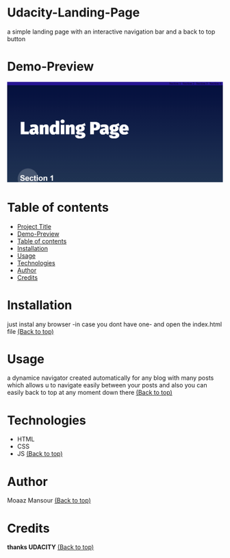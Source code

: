 <!-- Add banner here -->

# Udacity-Landing-Page

a simple landing page with an interactive navigation bar and a back to top button 


# Demo-Preview

<!-- Add a demo for your project -->
![The Demo Preview](images/demo_preview.png "Demo Preview")


# Table of contents

- [Project Title](#Udacity-Landing-Page)
- [Demo-Preview](#Demo-Preview)
- [Table of contents](#table-of-contents)
- [Installation](#installation)
- [Usage](#usage)
- [Technologies](#Technologies)
- [Author](#Author)
- [Credits](#Credits)

# Installation
just instal any browser -in case you dont have one- and open the index.html file
[(Back to top)](#table-of-contents)


# Usage
a dynamice navigator created automatically for any blog with many posts which allows u to navigate easily between your posts and also you can easily back to top at any moment down there 
[(Back to top)](#table-of-contents)

# Technologies
* HTML
* CSS
* JS 
[(Back to top)](#table-of-contents)

# Author
Moaaz Mansour 
[(Back to top)](#table-of-contents)

# Credits
**thanks UDACITY** 
[(Back to top)](#table-of-contents)
